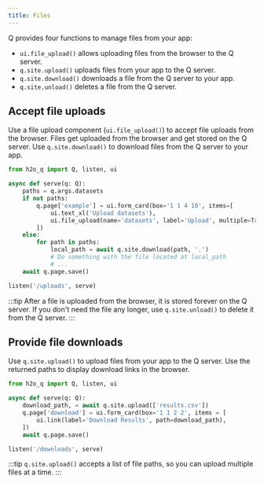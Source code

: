 ```yaml
---
title: Files
---
```


Q provides four functions to manage files from your app:
- `ui.file_upload()` allows uploading files from the browser to the Q server.
- `q.site.upload()` uploads files from your app to the Q server.
- `q.site.download()` downloads a file from the Q server to your app.
- `q.site.unload()` deletes a file from the Q server.

## Accept file uploads

Use a file upload component (`ui.file_upload()`) to accept file uploads from the browser. Files get uploaded from the browser and get stored on the Q server. Use `q.site.download()` to download files from the Q server to your app.

```py {8,12}
from h2o_q import Q, listen, ui

async def serve(q: Q):
    paths = q.args.datasets
    if not paths:
        q.page['example'] = ui.form_card(box='1 1 4 10', items=[
            ui.text_xl('Upload datasets'),
            ui.file_upload(name='datasets', label='Upload', multiple=True),
        ])
    else:
        for path in paths:
            local_path = await q.site.download(path, '.')
            # Do something with the file located at local_path
            # ...
    await q.page.save()

listen('/uploads', serve)
```

:::tip
After a file is uploaded from the browser, it is stored forever on the Q server. If you don't need the file any longer, use `q.site.unload()` to delete it from the Q server. 
:::

## Provide file downloads

Use `q.site.upload()` to upload files from your app to the Q server. Use the returned paths to display download links in the browser.

```py {4,6}
from h2o_q import Q, listen, ui

async def serve(q: Q):
    download_path, = await q.site.upload(['results.csv'])
    q.page['download'] = ui.form_card(box='1 1 2 2', items = [
        ui.link(label='Download Results', path=download_path),
    ])
    await q.page.save()

listen('/downloads', serve)
```

:::tip
`q.site.upload()` accepts a list of file paths, so you can upload multiple files at a time.
:::


